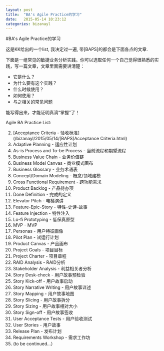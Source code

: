 ```yaml
---
layout: post
title:  "BA's Agile Practice的学习"
date:   2015-05-14 10:23:12
categories: bizanayl
---
```


#BA's Agile Practice的学习

这是KK给出的一个list, 我决定过一遍, 带[BAPS]的都会是下面各点的文章.

下面是一组常见的敏捷业务分析实践。你可以选取任何一个自己觉得很熟悉的实践，写一篇文章，文章里面需要讲清楚：

* 它是什么？
* 为什么要有这个实践？
* 什么时候使用？
* 如何使用？
* 与之相关的常见问题

能写得出来，才能证明真滴“掌握”了！

Agile BA Practice List:

2. [Acceptance Criteria  - 验收标准](/bizanayl/2015/05/14/[BAPS]Acceptance Criteria.html)
3. Adaptive Planning  - 适应性计划
4. As-is Process and To-be Process  - 当前流程和期望流程
5. Business Value Chain - 业务价值链
6. Business Model Canvas - 商业模式画布
7. Business Glossary - 业务术语表
8. Concept/Domain Modeling - 概念/领域建模
9. Cross Functional Requirement - 跨功能需求
10. Product Backlog - 产品待办项
11. Done Definition - 完成的定义
12. Elevator Pitch  - 电梯演讲
13. Feature-Epic-Story - 特性-史诗-故事
14. Feature Injection  - 特性注入
15. Lo-fi Prototyping - 低保真原型
16. MVP  - MVP
17. Personas - 用户特征画像
18. Pilot Plan - 试运行计划
19. Product Canvas - 产品画布
20. Project Goals - 项目目标
21. Project Charter - 项目章程
22. RAID Analysis - RAID分析
23. Stakeholder Analysis - 利益相关者分析
24. Story Desk-check - 用户故事预检验
25. Story Kick-off   - 用户故事启动
26. Story Narrative Writing - 用户故事详述
27. Story Mapping  - 用户故事地图
28. Story Slicing - 用户故事拆分
29. Story Sizing - 用户故事相对大小
30. Story Sign-off - 用户故事签收
31. User Acceptance Tests - 用户验收测试
32. User Stories - 用户故事
33. Release Plan - 发布计划
34. Requirements Workshop - 需求工作坊
35. (to be continued...）